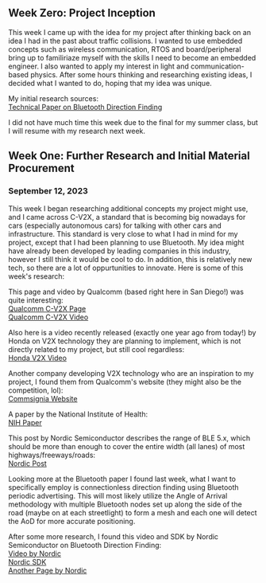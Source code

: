 ## Week Zero: Project Inception

This week I came up with the idea for my project after thinking back on an idea I had in the past about traffic collisions. I wanted to use embedded concepts such as wireless communication, RTOS and board/peripheral bring up to familiriaze myself with the skills I need to become an embedded engineer. I also wanted to apply my interest in light and communication-based physics. After some hours thinking and researching existing ideas, I decided what I wanted to do, hoping that my idea was unique.<br/>

My initial research sources:<br/>
[Technical Paper on Bluetooth Direction Finding](https://www.bluetooth.com/bluetooth-resources/bluetooth-direction-finding/)<br/>

I did not have much time this week due to the final for my summer class, but I will resume with my research next week.<br/>

## Week One: Further Research and Initial Material Procurement

### September 12, 2023
This week I began researching additional concepts my project might use, and I came across C-V2X, a standard that is becoming big nowadays for cars (especially autonomous cars) for talking with other cars and infrastructure. This standard is very close to what I had in mind for my project, except that I had been planning to use Bluetooth. My idea might have already been developed by leading companies in this industry, however I still think it would be cool to do. In addition, this is relatively new tech, so there are a lot of oppurtunities to innovate. Here is some of this week's research:<br/>

This page and video by Qualcomm (based right here in San Diego!) was quite interesting:<br/> 
[Qualcomm C-V2X Page](https://www.qualcomm.com/products/automotive/c-v2x)<br/>
[Qualcomm C-V2X Video](https://players.brightcove.net/1414329538001/BJv5wEFt_default/index.html?videoId=6248950719001)<br/>

Also here is a video recently released (exactly one year ago from today!) by Honda on V2X technology they are planning to implement, which is not directly related to my project, but still cool regardless:<br/>
[Honda V2X Video](https://www.youtube.com/watch?v=d17_rVID1fE)<br/>

Another company developing V2X technology who are an inspiration to my project, I found them from Qualcomm's website (they might also be the competition, lol):<br/> 
[Commsignia Website](https://www.commsignia.com/products/rsu/)<br/>

A paper by the National Institute of Health:<br/>
[NIH Paper](https://www.ncbi.nlm.nih.gov/pmc/articles/PMC7865993/)<br/>

This post by Nordic Semiconductor describes the range of BLE 5.x, which should be more than enough to cover the entire width (all lanes) of most highways/freeways/roads:<br/>
[Nordic Post](https://blog.nordicsemi.com/getconnected/things-you-should-know-about-bluetooth-range)<br/>

Looking more at the Bluetooth paper I found last week, what I want to specifically employ is connectionless direction finding using Bluetooth periodic advertising. This will most likely utilize the Angle of Arrival methodology with multiple Bluetooth nodes set up along the side of the road (maybe on at each streetlight) to form a mesh and each one will detect the AoD for more accurate positioning.<br/>

After some more research, I found this video and SDK by Nordic Semiconductor on Bluetooth Direction Finding:<br/>
[Video by Nordic](https://youtube.com/watch?v=AtS6HsrUgZQ&feature=shared)<br/>
[Nordic SDK](https://github.com/nrfconnect/sdk-nrf/tree/main/samples/bluetooth/direction_finding_connectionless_rx)<br/>
[Another Page by Nordic](https://response.nordicsemi.com/the-complete-guide-to-bluetooth-low-energy)
